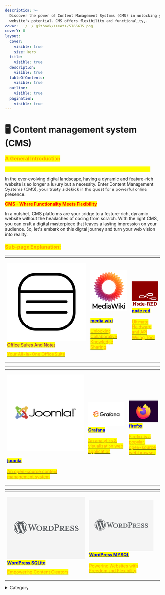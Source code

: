 ```yaml
---
description: >-
  Discover the power of Content Management Systems (CMS) in unlocking your
  website's potential. CMS offers flexibility and functionality,.
cover: ../../.gitbook/assets/5765675.png
coverY: 0
layout:
  cover:
    visible: true
    size: hero
  title:
    visible: true
  description:
    visible: true
  tableOfContents:
    visible: true
  outline:
    visible: true
  pagination:
    visible: true
---
```


# 🖥 Content management system (CMS)

### <mark style="color:orange;">**A General Introduction**</mark>

<mark style="color:yellow;">**Unleash Your Website's Potential with Content Management Systems**</mark>

In the ever-evolving digital landscape, having a dynamic and feature-rich website is no longer a luxury but a necessity. Enter Content Management Systems (CMS), your trusty sidekick in the quest for a powerful online presence.&#x20;

<mark style="color:red;">**CMS - Where Functionality Meets Flexibility**</mark>

In a nutshell, CMS platforms are your bridge to a feature-rich, dynamic website without the headaches of coding from scratch. With the right CMS, you can craft a digital masterpiece that leaves a lasting impression on your audience. So, let's embark on this digital journey and turn your web vision into reality.

### <mark style="color:orange;">Sub-page Explanation:</mark>



<table><thead><tr><th width="257"></th><th></th><th></th></tr></thead><tbody><tr><td><p><img src="../../.gitbook/assets/image (48).png" alt=""><a href="https://docs.scaleinfinite.fr/demo-deployment/content-management-system-cms/office-suites-and-notes"><mark style="color:purple;">Office Suites And Notes</mark></a></p><p></p><p><a href="https://docs.scaleinfinite.fr/demo-deployment/content-management-system-cms/office-suites-and-notes"><mark style="color:orange;">Your All-in-One Office Suite</mark></a></p></td><td><p><img src="../../.gitbook/assets/image (49).png" alt="" data-size="original"></p><h4> <a href="https://docs.scaleinfinite.fr/demo-deployment/content-management-system-cms/media-wiki-deployment"><mark style="color:blue;">media wiki</mark></a></h4><p></p><p><a href="https://docs.scaleinfinite.fr/demo-deployment/content-management-system-cms/media-wiki-deployment"><mark style="color:orange;">Unlocking Collaborative Knowledge Sharing</mark></a></p></td><td><h4><img src="../../.gitbook/assets/image (51).png" alt=""> <a href="https://docs.scaleinfinite.fr/demo-deployment/content-management-system-cms/node-red-deployment"><mark style="color:blue;">node red</mark></a></h4><p></p><p><a href="https://docs.scaleinfinite.fr/demo-deployment/content-management-system-cms/node-red-deployment"> <mark style="color:orange;">Ultimate Hardware and API Wiring Tool</mark></a></p></td></tr></tbody></table>

<table><thead><tr><th width="250"></th><th></th><th></th></tr></thead><tbody><tr><td><p><img src="../../.gitbook/assets/image (54).png" alt="" data-size="original"></p><h4><a href="https://docs.scaleinfinite.fr/demo-deployment/content-management-system-cms/joomla"><mark style="color:blue;">joomla</mark></a></h4><p></p><p><a href="https://docs.scaleinfinite.fr/demo-deployment/content-management-system-cms/joomla"><mark style="color:orange;">An open-source content management system</mark> </a></p></td><td><h4><img src="../../.gitbook/assets/image (55).png" alt=""> <a href="https://docs.scaleinfinite.fr/demo-deployment/content-management-system-cms/grafana-deployment"><mark style="color:blue;">Grafana</mark></a></h4><p></p><p><a href="https://docs.scaleinfinite.fr/demo-deployment/content-management-system-cms/grafana-deployment"><mark style="color:orange;">An analytics &#x26; visualization web application</mark> </a></p></td><td><h4><img src="../../.gitbook/assets/image (56).png" alt=""><mark style="color:blue;">f</mark><a href="https://docs.scaleinfinite.fr/demo-deployment/content-management-system-cms/firefox-deployment"><mark style="color:blue;">irefox</mark></a></h4><p></p><p><a href="https://docs.scaleinfinite.fr/demo-deployment/content-management-system-cms/firefox-deployment"><mark style="color:orange;">Firefox is a popular, open-source web browser</mark></a><mark style="color:orange;">.</mark></p></td></tr></tbody></table>

<table><thead><tr><th width="253"></th><th></th><th></th></tr></thead><tbody><tr><td><p> </p><p><img src="../../.gitbook/assets/image (12).png" alt=""><a href="https://docs.scaleinfinite.fr/demo-deployment/content-management-system-cms/wordpress-sqlite"><mark style="color:blue;"><strong>WordPress SQLite</strong></mark></a></p><p></p><p><a href="https://docs.scaleinfinite.fr/demo-deployment/content-management-system-cms/wordpress-mysql"><mark style="color:orange;">Empowering Content Creators</mark></a></p></td><td><h4><img src="../../.gitbook/assets/image (10).png" alt=""><a href="https://docs.scaleinfinite.fr/demo-deployment/content-management-system-cms/wordpress-mysql"><mark style="color:blue;">WordPress MYSQL</mark></a></h4><p></p><p><a href="https://docs.scaleinfinite.fr/demo-deployment/content-management-system-cms/wordpress-mysql"><mark style="color:orange;">Powering Websites with Freedom and Flexibility</mark></a></p></td><td></td></tr></tbody></table>

<details>

<summary>Category</summary>

Kubernetes, cloud computing, DevOps, cloud services, hosting platform, container orchestration, cloud infrastructure, cloud deployment, cloud management, cloud technology, cloud solutions&#x20;

</details>
